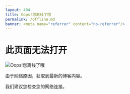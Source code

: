 ```yaml
---
layout: 404
title: Oops!您离线了哦
permalink: /offline.md
banner: <meta name="referrer" content="no-referrer"/>
---
```


# 此页面无法打开

![Oops!您离线了哦](https://i0.hdslb.com/bfs/album/7ac2a3d7490a925e70b7ff9b1ef1676df8bde111.png)

由于网络原因，获取到最新的博客内容。

我们建议您检查您的网络连接。